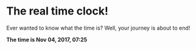 # The real time clock!

Ever wanted to know what the time is? Well, your journey is about to end!

**The time is Nov 04, 2017, 07:25**